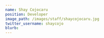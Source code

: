 ```yaml
---
name: Shay Cojocaru
position: Developer
image_path: /images/staff/shaycojocaru.jpg
twitter_username: shaycojo
blurb: 
---
```

